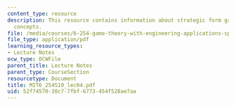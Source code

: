 ```yaml
---
content_type: resource
description: This resource contains information about strategic form games - solution
  concepts.
file: /media/courses/6-254-game-theory-with-engineering-applications-spring-2010/52f7457038c77fbf6773454f528ae7aa_MIT6_254S10_lec04.pdf
file_type: application/pdf
learning_resource_types:
- Lecture Notes
ocw_type: OCWFile
parent_title: Lecture Notes
parent_type: CourseSection
resourcetype: Document
title: MIT6_254S10_lec04.pdf
uid: 52f74570-38c7-7fbf-6773-454f528ae7aa
---
```

